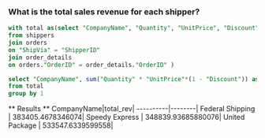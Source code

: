 ### What is the total sales revenue for each shipper?
````sql
with total as(select "CompanyName", "Quantity", "UnitPrice", "Discount" 
from shippers 
join orders 
on "ShipVia" = "ShipperID"
join order_details 
on orders."OrderID" = order_details."OrderID" )

select "CompanyName", sum("Quantity" * "UnitPrice"*(1 - "Discount")) as total_rev
from total
group by 1
````


** Results **
CompanyName|total_rev|
----------|--------|
Federal Shipping  |   383405.4678346074|
Speedy Express   |   348839.93685880076|
United Package  |     533547.6339599558|



